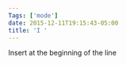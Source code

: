 ```yaml
---
Tags: ['mode']
date: 2015-12-11T19:15:43-05:00
title: 'I '
---
```


 Insert at the beginning of the line
